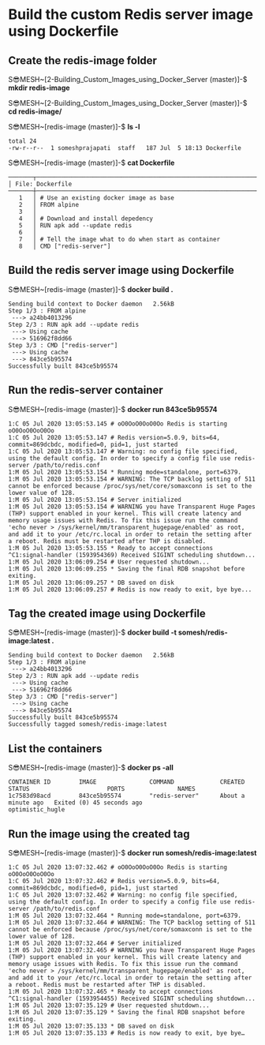 # Build the custom Redis server image using Dockerfile

## Create the redis-image folder
S😎MESH~[2-Building_Custom_Images_using_Docker_Server (master)]-$ **mkdir redis-image**

S😎MESH~[2-Building_Custom_Images_using_Docker_Server (master)]-$ **cd redis-image/**

S😎MESH~[redis-image (master)]-$ **ls -l**
```
total 24
-rw-r--r--  1 someshprajapati  staff   187 Jul  5 18:13 Dockerfile
```

S😎MESH~[redis-image (master)]-$ **cat Dockerfile**
```
───────┬───────────────────────────────────────────────────────────────────────────────────       
│ File: Dockerfile
───────┼───────────────────────────────────────────────────────────────────────────────────   
   1   │ # Use an existing docker image as base
   2   │ FROM alpine
   3   │
   4   │ # Download and install depedency
   5   │ RUN apk add --update redis
   6   │
   7   │ # Tell the image what to do when start as container
   8   │ CMD ["redis-server"]
```

## Build the redis server image using Dockerfile
S😎MESH~[redis-image (master)]-$ **docker build .**
```
Sending build context to Docker daemon   2.56kB
Step 1/3 : FROM alpine
 ---> a24bb4013296
Step 2/3 : RUN apk add --update redis
 ---> Using cache
 ---> 516962f8dd66
Step 3/3 : CMD ["redis-server"]
 ---> Using cache
 ---> 843ce5b95574
Successfully built 843ce5b95574
```

## Run the redis-server container
S😎MESH~[redis-image (master)]-$ **docker run 843ce5b95574**
```
1:C 05 Jul 2020 13:05:53.145 # oO0OoO0OoO0Oo Redis is starting oO0OoO0OoO0Oo
1:C 05 Jul 2020 13:05:53.147 # Redis version=5.0.9, bits=64, commit=869dcbdc, modified=0, pid=1, just started
1:C 05 Jul 2020 13:05:53.147 # Warning: no config file specified, using the default config. In order to specify a config file use redis-server /path/to/redis.conf
1:M 05 Jul 2020 13:05:53.154 * Running mode=standalone, port=6379.
1:M 05 Jul 2020 13:05:53.154 # WARNING: The TCP backlog setting of 511 cannot be enforced because /proc/sys/net/core/somaxconn is set to the lower value of 128.
1:M 05 Jul 2020 13:05:53.154 # Server initialized
1:M 05 Jul 2020 13:05:53.154 # WARNING you have Transparent Huge Pages (THP) support enabled in your kernel. This will create latency and memory usage issues with Redis. To fix this issue run the command 'echo never > /sys/kernel/mm/transparent_hugepage/enabled' as root, and add it to your /etc/rc.local in order to retain the setting after a reboot. Redis must be restarted after THP is disabled.
1:M 05 Jul 2020 13:05:53.155 * Ready to accept connections
^C1:signal-handler (1593954369) Received SIGINT scheduling shutdown...
1:M 05 Jul 2020 13:06:09.254 # User requested shutdown...
1:M 05 Jul 2020 13:06:09.255 * Saving the final RDB snapshot before exiting.
1:M 05 Jul 2020 13:06:09.257 * DB saved on disk
1:M 05 Jul 2020 13:06:09.257 # Redis is now ready to exit, bye bye...
```

## Tag the created image using Dockerfile
S😎MESH~[redis-image (master)]-$ **docker build -t somesh/redis-image:latest .**
```
Sending build context to Docker daemon   2.56kB
Step 1/3 : FROM alpine
 ---> a24bb4013296
Step 2/3 : RUN apk add --update redis
 ---> Using cache
 ---> 516962f8dd66
Step 3/3 : CMD ["redis-server"]
 ---> Using cache
 ---> 843ce5b95574
Successfully built 843ce5b95574
Successfully tagged somesh/redis-image:latest
```

## List the containers
S😎MESH~[redis-image (master)]-$ **docker ps -all**
```
CONTAINER ID        IMAGE               COMMAND             CREATED              STATUS                      PORTS               NAMES
1c7583d98acd        843ce5b95574        "redis-server"      About a minute ago   Exited (0) 45 seconds ago                       optimistic_hugle
```

## Run the image using the created tag
S😎MESH~[redis-image (master)]-$ **docker run somesh/redis-image:latest**
```
1:C 05 Jul 2020 13:07:32.462 # oO0OoO0OoO0Oo Redis is starting oO0OoO0OoO0Oo
1:C 05 Jul 2020 13:07:32.462 # Redis version=5.0.9, bits=64, commit=869dcbdc, modified=0, pid=1, just started
1:C 05 Jul 2020 13:07:32.462 # Warning: no config file specified, using the default config. In order to specify a config file use redis-server /path/to/redis.conf
1:M 05 Jul 2020 13:07:32.464 * Running mode=standalone, port=6379.
1:M 05 Jul 2020 13:07:32.464 # WARNING: The TCP backlog setting of 511 cannot be enforced because /proc/sys/net/core/somaxconn is set to the lower value of 128.
1:M 05 Jul 2020 13:07:32.464 # Server initialized
1:M 05 Jul 2020 13:07:32.465 # WARNING you have Transparent Huge Pages (THP) support enabled in your kernel. This will create latency and memory usage issues with Redis. To fix this issue run the command 'echo never > /sys/kernel/mm/transparent_hugepage/enabled' as root, and add it to your /etc/rc.local in order to retain the setting after a reboot. Redis must be restarted after THP is disabled.
1:M 05 Jul 2020 13:07:32.465 * Ready to accept connections
^C1:signal-handler (1593954455) Received SIGINT scheduling shutdown...
1:M 05 Jul 2020 13:07:35.129 # User requested shutdown...
1:M 05 Jul 2020 13:07:35.129 * Saving the final RDB snapshot before exiting.
1:M 05 Jul 2020 13:07:35.133 * DB saved on disk
1:M 05 Jul 2020 13:07:35.133 # Redis is now ready to exit, bye bye…
```
